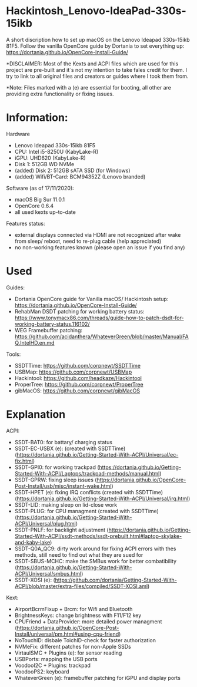 # Hackintosh_Lenovo-IdeaPad-330s-15ikb
A short discription how to set up macOS on the Lenovo Ideapad 330s-15ikb 81F5.
Follow the vanilla OpenCore guide by Dortania to set everything up:
https://dortania.github.io/OpenCore-Install-Guide/

*DISCLAIMER: Most of the Kexts and ACPI files which are used for this project are pre-built and it´s not my intention to take fales credit for them. I try to link to all original files and creators or guides where I took them from.

*Note: Files marked with a (e) are essential for booting, all other are providing extra functionality or fixing issues.


# Information:

Hardware

  - Lenovo Ideapad 330s-15ikb 81F5
  - CPU: Intel i5-8250U (KabyLake-R)
  - iGPU: UHD620 (KabyLake-R)
  - Disk 1: 512GB WD NVMe
  - (added) Disk 2: 512GB sATA SSD (for Windows)
  - (added) Wifi/BT-Card: BCM94352Z (Lenovo branded)
  
  
Software (as of 17/11/2020):
  - macOS Big Sur 11.0.1
  - OpenCore 0.6.4
  - all used kexts up-to-date
  
Features status:
  - external displays connected via HDMI are not recognized after wake from sleep/ reboot, need to re-plug cable (help appreciated)
  - no non-working features known (please open an issue if you find any)
  
# Used

Guides:
  - Dortania OpenCore guide for Vanilla macOS/ Hackintosh setup: https://dortania.github.io/OpenCore-Install-Guide/
  - RehabMan DSDT patching for working battery status: https://www.tonymacx86.com/threads/guide-how-to-patch-dsdt-for-working-battery-status.116102/
  - WEG Framebuffer patching: https://github.com/acidanthera/WhateverGreen/blob/master/Manual/FAQ.IntelHD.en.md

Tools:
  - SSDTTime: https://github.com/corpnewt/SSDTTime
  - USBMap: https://github.com/corpnewt/USBMap
  - Hackintool: https://github.com/headkaze/Hackintool
  - ProperTree: https://github.com/corpnewt/ProperTree
  - gibMacOS: https://github.com/corpnewt/gibMacOS
  
# Explanation
  
  
  ACPI:
  
   - SSDT-BAT0: for battary/ charging status
   - SSDT-EC-USBX (e): (created with SSDTTime) (https://dortania.github.io/Getting-Started-With-ACPI/Universal/ec-fix.html)
   - SSDT-GPI0: for working trackpad (https://dortania.github.io/Getting-Started-With-ACPI/Laptops/trackpad-methods/manual.html)
   - SSDT-GPRW: fixing sleep issues (https://dortania.github.io/OpenCore-Post-Install/usb/misc/instant-wake.html)
   - SSDT-HPET (e): fixing IRQ conflicts (created with SSDTTime) (https://dortania.github.io/Getting-Started-With-ACPI/Universal/irq.html)
   - SSDT-LID: making sleep on lid-close work
   - SSDT-PLUG: for CPU managment (created with SSDTTime) (https://dortania.github.io/Getting-Started-With-ACPI/Universal/plug.html)
   - SSDT-PNLF: for backlight adjustment (https://dortania.github.io/Getting-Started-With-ACPI/ssdt-methods/ssdt-prebuilt.html#laptop-skylake-and-kaby-lake)
   - SSDT-Q0A_QC9: dirty work around for fixing ACPI errors with thes methods, still need to find out what they are sued for
   - SSDT-SBUS-MCHC: make the SMBus work for better combatibility (https://dortania.github.io/Getting-Started-With-ACPI/Universal/smbus.html)
   - SSDT-XOSI (e): (https://github.com/dortania/Getting-Started-With-ACPI/blob/master/extra-files/compiled/SSDT-XOSI.aml)
    
 
   Kext:
   
   - AirportBcrmFixup + Brcm: for Wifi and Bluetooth
   - BrightnessKeys: change brightness with F11/F12 key
   - CPUFriend + DataProvider: more detailed power managment (https://dortania.github.io/OpenCore-Post-Install/universal/pm.html#using-cpu-friend)
   - NoTouchID: disbale ToichID-check for faster authorization
   - NVMeFix: different patches for non-Apple SSDs
   - VirtaulSMC + Plugins (e): for sensor reading
   - USBPorts: mapping the USB ports
   - VoodooI2C + Plugins: trackpad
   - VoodooPS2: keyboard
   - WhateverGreen (e): framebuffer patching for iGPU and display ports
